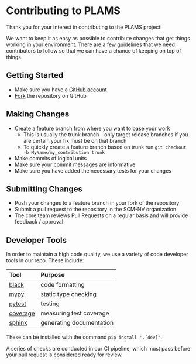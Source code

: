 # Contributing to PLAMS

Thank you for your interest in contributing to the PLAMS project! 

We want to keep it as easy as possible to contribute changes that
get things working in your environment. There are a few guidelines that we
need contributors to follow so that we can have a chance of keeping on
top of things.

## Getting Started

* Make sure you have a [GitHub account](https://github.com/signup/free)
* [Fork](https://github.com/SCM-NV/PLAMS/fork) the repository on GitHub

## Making Changes

* Create a feature branch from where you want to base your work
  * This is usually the trunk branch - only target release branches if you are certain your fix must be on that
    branch
  * To quickly create a feature branch based on trunk run `git checkout -b
    MyName/my_contribution trunk`
* Make commits of logical units
* Make sure your commit messages are informative
* Make sure you have added the necessary tests for your changes

## Submitting Changes

* Push your changes to a feature branch in your fork of the repository
* Submit a pull request to the repository in the SCM-NV organization
* The core team reviews Pull Requests on a regular basis and will provide feedback / approval

## Developer Tools

In order to maintain a high code quality, we use a variety of code developer tools in our repo.
These include:

| Tool                                        | Purpose                                  |
|:--------------------------------------------|:-----------------------------------------|
| [black](https://black.readthedocs.io/)      | code formatting                          |
| [mypy](https://mypy.readthedocs.io/)        | static type checking                     |
| [pytest](https://docs.pytest.org/)          | testing                                  |
| [coverage](https://coverage.readthedocs.io) | measuring test coverage                  |
| [sphinx](https://www.sphinx-doc.org/)       | generating documentation                 |

These can be installed with the command `pip install '.[dev]'`.

A series of checks are conducted in our CI pipeline, which must pass 
before your pull request is considered ready for review.